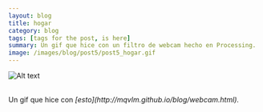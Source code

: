 ```yaml
---
layout: blog
title: hogar
category: blog
tags: [tags for the post, is here]  
summary: Un gif que hice con un filtro de webcam hecho en Processing.
image: /images/blog/post5/post5_hogar.gif
---
```


![Alt text](/images/blog/post5/post5_hogar.gif "edificio colombia")

<br>
Un gif que hice con <i> [esto](http://mqvlm.github.io/blog/webcam.html). </i>





<br>







<br><br>
